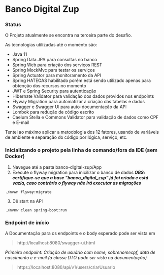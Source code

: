 # Banco Digital Zup

### Status
O Projeto atualmente se encontra na terceira parte do desafio.

As tecnologias utilizadas até o momento são:

- Java 11
- Spring Data JPA para consultas no banco
- Spring Web para criação dos serviços REST 
- Spring MockMvc para testar os serviços
- Spring Actuator para monitoramento da API
- Spring HATEOAS habilitado porém está sendo utilizado apenas para obtenção dos recursos no momento
- JWT e Spring Security para autenticação
- Hibernate Validator para validação dos dados providos nos endpoints
- Flyway Migration para automatizar a criação das tabelas e dados
- Swagger e Swagger UI para auto-documentação da API
- Lombok para redução de código escrito
- Caelum Stella e Commons Validator para validação de dados como CPF e E-mail

Tentei ao máximo aplicar a metodologia dos 12 fatores, usando de variáveis de ambiente e separação do código por lógica, serviço, etc.


### Inicializando o projeto pela linha de comando/fora da IDE (sem Docker)


1.	Navegue até a pasta banco-digital-zup/App
2.	Execute o flyway migration para inicilizar o banco de dados
    ***OBS: certifique-se que a base "banco_digital_zup" já foi criada e está vazia, caso contrário o flyway não irá executar as migrações***


```
./mvwn flyway:migrate
```

3.	Dê start na API


```
./mvnw clean spring-boot:run
```


### Endpoint de início


A Documentação para os endpoints e o body esperado pode ser vista em

>http://localhost:8080/swagger-ui.html


_Primeiro endpoint: Criação de usuário com nome, sobrenomecpf, data de nascimento e e-mail_
_(a classe DTO pode ser vista na documentação)_

>https://localhost:8080/api/v1/users/criarUsuario

